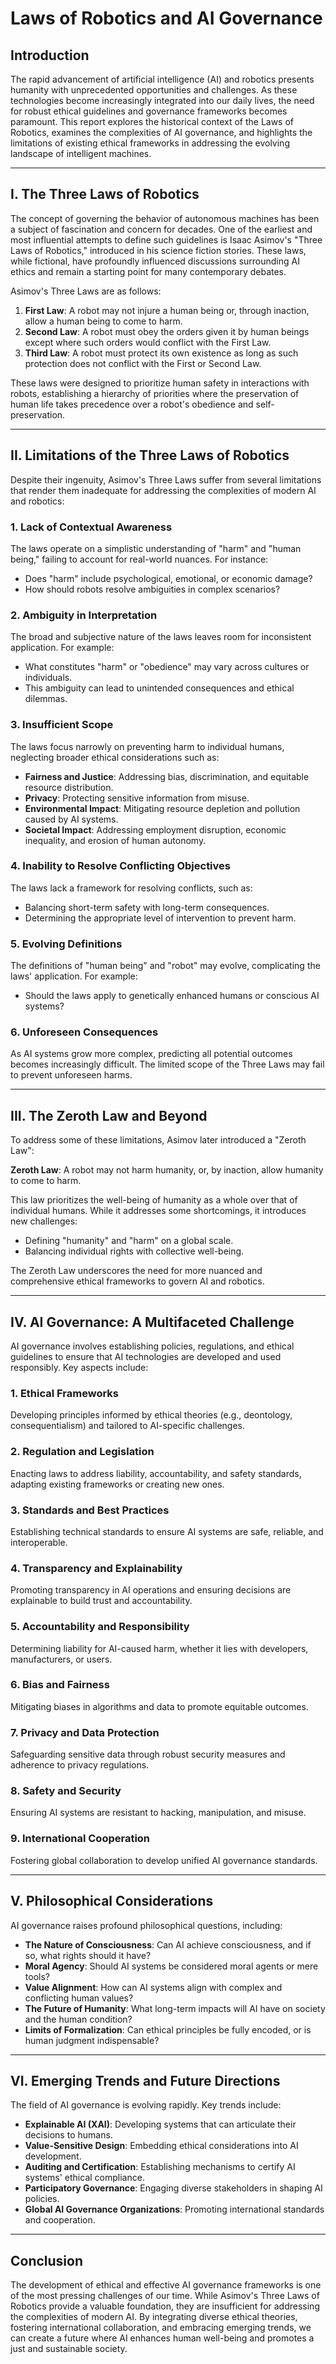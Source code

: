 # Laws of Robotics and AI Governance

## Introduction

The rapid advancement of artificial intelligence (AI) and robotics presents humanity with unprecedented opportunities and challenges. As these technologies become increasingly integrated into our daily lives, the need for robust ethical guidelines and governance frameworks becomes paramount. This report explores the historical context of the Laws of Robotics, examines the complexities of AI governance, and highlights the limitations of existing ethical frameworks in addressing the evolving landscape of intelligent machines.

---

## I. The Three Laws of Robotics

The concept of governing the behavior of autonomous machines has been a subject of fascination and concern for decades. One of the earliest and most influential attempts to define such guidelines is Isaac Asimov's "Three Laws of Robotics," introduced in his science fiction stories. These laws, while fictional, have profoundly influenced discussions surrounding AI ethics and remain a starting point for many contemporary debates.

Asimov's Three Laws are as follows:

1. **First Law**: A robot may not injure a human being or, through inaction, allow a human being to come to harm.
2. **Second Law**: A robot must obey the orders given it by human beings except where such orders would conflict with the First Law.
3. **Third Law**: A robot must protect its own existence as long as such protection does not conflict with the First or Second Law.

These laws were designed to prioritize human safety in interactions with robots, establishing a hierarchy of priorities where the preservation of human life takes precedence over a robot's obedience and self-preservation.

---

## II. Limitations of the Three Laws of Robotics

Despite their ingenuity, Asimov's Three Laws suffer from several limitations that render them inadequate for addressing the complexities of modern AI and robotics:

### 1. Lack of Contextual Awareness
The laws operate on a simplistic understanding of "harm" and "human being," failing to account for real-world nuances. For instance:
- Does "harm" include psychological, emotional, or economic damage?
- How should robots resolve ambiguities in complex scenarios?

### 2. Ambiguity in Interpretation
The broad and subjective nature of the laws leaves room for inconsistent application. For example:
- What constitutes "harm" or "obedience" may vary across cultures or individuals.
- This ambiguity can lead to unintended consequences and ethical dilemmas.

### 3. Insufficient Scope
The laws focus narrowly on preventing harm to individual humans, neglecting broader ethical considerations such as:
- **Fairness and Justice**: Addressing bias, discrimination, and equitable resource distribution.
- **Privacy**: Protecting sensitive information from misuse.
- **Environmental Impact**: Mitigating resource depletion and pollution caused by AI systems.
- **Societal Impact**: Addressing employment disruption, economic inequality, and erosion of human autonomy.

### 4. Inability to Resolve Conflicting Objectives
The laws lack a framework for resolving conflicts, such as:
- Balancing short-term safety with long-term consequences.
- Determining the appropriate level of intervention to prevent harm.

### 5. Evolving Definitions
The definitions of "human being" and "robot" may evolve, complicating the laws' application. For example:
- Should the laws apply to genetically enhanced humans or conscious AI systems?

### 6. Unforeseen Consequences
As AI systems grow more complex, predicting all potential outcomes becomes increasingly difficult. The limited scope of the Three Laws may fail to prevent unforeseen harms.

---

## III. The Zeroth Law and Beyond

To address some of these limitations, Asimov later introduced a "Zeroth Law":

**Zeroth Law**: A robot may not harm humanity, or, by inaction, allow humanity to come to harm.

This law prioritizes the well-being of humanity as a whole over that of individual humans. While it addresses some shortcomings, it introduces new challenges:
- Defining "humanity" and "harm" on a global scale.
- Balancing individual rights with collective well-being.

The Zeroth Law underscores the need for more nuanced and comprehensive ethical frameworks to govern AI and robotics.

---

## IV. AI Governance: A Multifaceted Challenge

AI governance involves establishing policies, regulations, and ethical guidelines to ensure that AI technologies are developed and used responsibly. Key aspects include:

### 1. Ethical Frameworks
Developing principles informed by ethical theories (e.g., deontology, consequentialism) and tailored to AI-specific challenges.

### 2. Regulation and Legislation
Enacting laws to address liability, accountability, and safety standards, adapting existing frameworks or creating new ones.

### 3. Standards and Best Practices
Establishing technical standards to ensure AI systems are safe, reliable, and interoperable.

### 4. Transparency and Explainability
Promoting transparency in AI operations and ensuring decisions are explainable to build trust and accountability.

### 5. Accountability and Responsibility
Determining liability for AI-caused harm, whether it lies with developers, manufacturers, or users.

### 6. Bias and Fairness
Mitigating biases in algorithms and data to promote equitable outcomes.

### 7. Privacy and Data Protection
Safeguarding sensitive data through robust security measures and adherence to privacy regulations.

### 8. Safety and Security
Ensuring AI systems are resistant to hacking, manipulation, and misuse.

### 9. International Cooperation
Fostering global collaboration to develop unified AI governance standards.

---

## V. Philosophical Considerations

AI governance raises profound philosophical questions, including:

- **The Nature of Consciousness**: Can AI achieve consciousness, and if so, what rights should it have?
- **Moral Agency**: Should AI systems be considered moral agents or mere tools?
- **Value Alignment**: How can AI systems align with complex and conflicting human values?
- **The Future of Humanity**: What long-term impacts will AI have on society and the human condition?
- **Limits of Formalization**: Can ethical principles be fully encoded, or is human judgment indispensable?

---

## VI. Emerging Trends and Future Directions

The field of AI governance is evolving rapidly. Key trends include:

- **Explainable AI (XAI)**: Developing systems that can articulate their decisions to humans.
- **Value-Sensitive Design**: Embedding ethical considerations into AI development.
- **Auditing and Certification**: Establishing mechanisms to certify AI systems' ethical compliance.
- **Participatory Governance**: Engaging diverse stakeholders in shaping AI policies.
- **Global AI Governance Organizations**: Promoting international standards and cooperation.

---

## Conclusion

The development of ethical and effective AI governance frameworks is one of the most pressing challenges of our time. While Asimov's Three Laws of Robotics provide a valuable foundation, they are insufficient for addressing the complexities of modern AI. By integrating diverse ethical theories, fostering international collaboration, and embracing emerging trends, we can create a future where AI enhances human well-being and promotes a just and sustainable society.